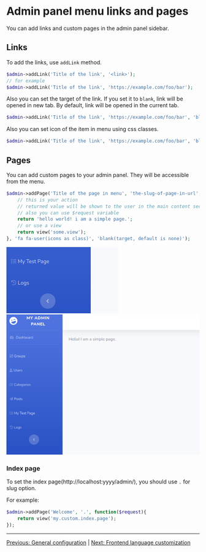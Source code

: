# Admin panel menu links and pages
You can add links and custom pages in the admin panel sidebar.

## Links
To add the links, use `addLink` method.

```php
$admin->addLink('Title of the link', '<link>');
// for example
$admin->addLink('Title of the link', 'https://example.com/foo/bar');
```

Also you can set the target of the link. If you set it to `blank`, link will be opened in new tab. By default, link will be opened in the current tab.

```php
$admin->addLink('Title of the link', 'https://example.com/foo/bar', 'blank');
```

Also you can set icon of the item in menu using css classes.

```php
$admin->addLink('Title of the link', 'https://example.com/foo/bar', 'blank', 'fa fa-user'); // fontawesome
```

## Pages
You can add custom pages to your admin panel. They will be accessible from the menu.

```php
$admin->addPage('Title of the page in menu', 'the-slug-of-page-in-url', function($request){
    // this is your action
    // returned value will be shown to the user in the main content section of the template
    // also you can use $request variable
    return 'hello world! i am a simple page.';
    // or use a view
    return view('some.view');
}, 'fa fa-user(icons as class)', 'blank(target, default is none)');
```

<img src="/doc/images/page-in-menu.png" />

<img src="/doc/images/page.png" />

### Index page
To set the index page(http://localhost:yyyy/admin/), you should use `.` for slug option.

For example:

```php
$admin->addPage('Welcome', '.', function($request){
    return view('my.custom.index.page');
});
```

---

[Previous: General configuration](00_general_configuration.md) | [Next: Frontend language customization](02_lang.md)

